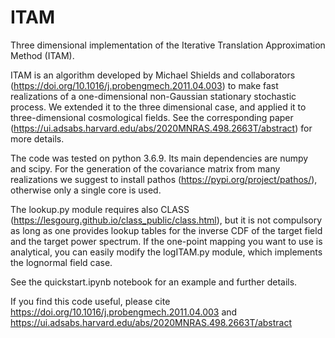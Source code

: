 # ITAM
Three dimensional implementation of the Iterative Translation Approximation Method (ITAM).

ITAM is an algorithm developed by Michael Shields and collaborators (https://doi.org/10.1016/j.probengmech.2011.04.003) to make fast realizations of a one-dimensional non-Gaussian stationary stochastic process. We extended it to the three dimensional case, and applied it to three-dimensional cosmological fields. See the corresponding paper (https://ui.adsabs.harvard.edu/abs/2020MNRAS.498.2663T/abstract) for more details.

The code was tested on python 3.6.9. Its main dependencies are numpy and scipy. For the generation of the covariance matrix from many realizations we suggest to install pathos (https://pypi.org/project/pathos/), otherwise only a single core is used.

The lookup.py module requires also CLASS (https://lesgourg.github.io/class_public/class.html), but it is not compulsory as long as one provides lookup tables for the inverse CDF of the target field and the target power spectrum. If the one-point mapping you want to use is analytical, you can easily modify the logITAM.py module, which implements the lognormal field case.

See the quickstart.ipynb notebook for an example and further details.

If you find this code useful, please cite https://doi.org/10.1016/j.probengmech.2011.04.003 and https://ui.adsabs.harvard.edu/abs/2020MNRAS.498.2663T/abstract
